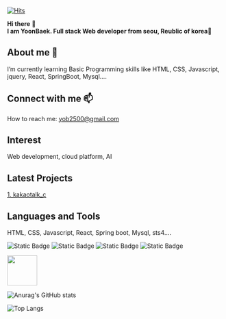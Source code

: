 <!--

### Hi there 👋

**y-100/y-100** is a ✨ _special_ ✨ repository because its `README.md` (this file) appears on your GitHub profile.

Here are some ideas to get you started:

- 🔭 I’m currently working on ...
- 🌱 I’m currently learning ...
- 👯 I’m looking to collaborate on ...
- 🤔 I’m looking for help with ...
- 💬 Ask me about ...
- 📫 How to reach me: ...
- 😄 Pronouns: ...
- ⚡ Fun fact: ...
-->


<!-- 방문자수 -->
[![Hits](https://hits.seeyoufarm.com/api/count/incr/badge.svg?url=https%3A%2F%2Fgithub.com%2Fy-100%2Fhit-counter&count_bg=%230800FF&title_bg=%23FF0000&icon=&icon_color=%23E7E7E7&title=hlts&edge_flat=true)](https://hits.seeyoufarm.com)

<!-- 인사말--> <!-- 글씨 강조 ** ** --> <!-- 줄바꿈 <br> , spacebar 2번 이상 -->
**Hi there** 👋  
**I am YoonBaek. Full stack Web developer from seou, Reublic of korea**🧑  


<!-- 나에대한 설명--> <!-- <h1> <h2> # ## 1~6까지 제공-->
## About me 🌱<br>
I’m currently learning Basic Programming skills like HTML, CSS, Javascript, jquery, React, SpringBoot, Mysql....

<!-- 연락 정보--> <!-- email, url -->
## Connect with me 📫   
How to reach me: yob2500@gmail.com  

<!-- 관심분야-->
## Interest <br>
Web development, cloud platform, AI  

<!-- 최근 프로젝트 --> <!-- [표시내용](링크url)-->
## Latest Projects
[1. kakaotalk_c](https://github.com/y-100/kakaotalk.git)  

<!-- 사용할 수 있는 언어 및 툴 -->
## Languages and Tools  
<!-- 1.글자 -->
HTML, CSS, Javascript, React, Spring boot, Mysql, sts4....
<!-- 2.뱃지 -->
![Static Badge](https://img.shields.io/badge/front-javascript-yellow)
![Static Badge](https://img.shields.io/badge/javascript-yellow)
![Static Badge](https://img.shields.io/badge/React-61DAFB?logo=react&logoColor=black)
![Static Badge](https://img.shields.io/badge/SpringBoot-6DB33F?style==flat&logo=springboot&logoColor=white)

<!-- 3.이미지 --> <!-- ![java]<img src="https://cdn.jsdelivr.net/gh/devicons/devicon/icons/java/java-original-wordmark.svg" />"java" -->

<img src="https://cdn.jsdelivr.net/gh/devicons/devicon/icons/java/java-original-wordmark.svg" height="70px" width="70px" />


<!-- 기타 (깃허브통계)-->
![Anurag's GitHub stats](https://github-readme-stats.vercel.app/api?username=y-100&show_icons=true&theme=dark)


<!-- 기타 (깃허브 사용 언어 그래프)-->
![Top Langs](https://github-readme-stats.vercel.app/api/top-langs/?username=y-100&layout=compact)







